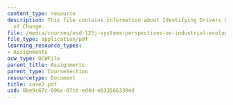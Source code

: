 ```yaml
---
content_type: resource
description: This file contains information about Identifying Drivers & Mechanisms
  of Change.
file: /media/courses/esd-123j-systems-perspectives-on-industrial-ecology-spring-2006/8be9c67c096c07ceed4de033566339ed_case2.pdf
file_type: application/pdf
learning_resource_types:
- Assignments
ocw_type: OCWFile
parent_title: Assignments
parent_type: CourseSection
resourcetype: Document
title: case2.pdf
uid: 8be9c67c-096c-07ce-ed4d-e033566339ed
---
```

